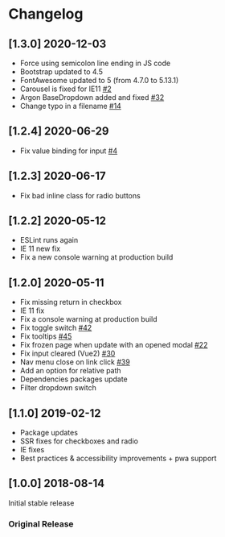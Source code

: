 # Changelog

## [1.3.0] 2020-12-03
- Force using semicolon line ending in JS code
- Bootstrap updated to 4.5
- FontAwesome updated to 5 (from 4.7.0 to 5.13.1)
- Carousel is fixed for IE11 [#2](https://github.com/bitlogik/vue-argon-design-system/issues/2)
- Argon BaseDropdown added and fixed [#32](https://github.com/creativetimofficial/vue-argon-design-system/issues/32)
- Change typo in a filename [#14](https://github.com/creativetimofficial/vue-argon-design-system/issues/14)

## [1.2.4] 2020-06-29
- Fix value binding for input [#4](https://github.com/bitlogik/vue-argon-design-system/issues/4)

## [1.2.3] 2020-06-17
- Fix bad inline class for radio buttons

## [1.2.2] 2020-05-12
- ESLint runs again
- IE 11 new fix
- Fix a new console warning at production build

## [1.2.0] 2020-05-11
- Fix missing return in checkbox
- IE 11 fix
- Fix a console warning at production build
- Fix toggle switch [#42](https://github.com/creativetimofficial/vue-argon-design-system/issues/42)
- Fix tooltips [#45](https://github.com/creativetimofficial/vue-argon-design-system/issues/45)
- Fix frozen page when update with an opened modal [#22](https://github.com/creativetimofficial/vue-argon-design-system/issues/22)
- Fix input cleared (Vue2) [#30](https://github.com/creativetimofficial/vue-argon-design-system/issues/30)
- Nav menu close on link click [#39](https://github.com/creativetimofficial/vue-argon-design-system/issues/39)
- Add an option for relative path
- Dependencies packages update
- Filter dropdown switch

## [1.1.0] 2019-02-12
- Package updates
- SSR fixes for checkboxes and radio
- IE fixes
- Best practices & accessibility improvements + pwa support

## [1.0.0] 2018-08-14
Initial stable release
### Original Release
